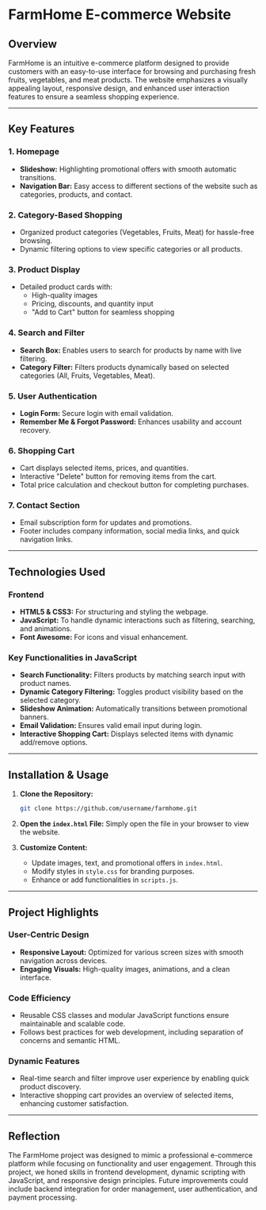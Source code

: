 # FarmHome E-commerce Website

## Overview

FarmHome is an intuitive e-commerce platform designed to provide customers with an easy-to-use interface for browsing and purchasing fresh fruits, vegetables, and meat products. The website emphasizes a visually appealing layout, responsive design, and enhanced user interaction features to ensure a seamless shopping experience.

---

## Key Features

### 1. **Homepage**
- **Slideshow:** Highlighting promotional offers with smooth automatic transitions.
- **Navigation Bar:** Easy access to different sections of the website such as categories, products, and contact.

### 2. **Category-Based Shopping**
- Organized product categories (Vegetables, Fruits, Meat) for hassle-free browsing.
- Dynamic filtering options to view specific categories or all products.

### 3. **Product Display**
- Detailed product cards with:
  - High-quality images
  - Pricing, discounts, and quantity input
  - "Add to Cart" button for seamless shopping

### 4. **Search and Filter**
- **Search Box:** Enables users to search for products by name with live filtering.
- **Category Filter:** Filters products dynamically based on selected categories (All, Fruits, Vegetables, Meat).

### 5. **User Authentication**
- **Login Form:** Secure login with email validation.
- **Remember Me & Forgot Password:** Enhances usability and account recovery.

### 6. **Shopping Cart**
- Cart displays selected items, prices, and quantities.
- Interactive "Delete" button for removing items from the cart.
- Total price calculation and checkout button for completing purchases.

### 7. **Contact Section**
- Email subscription form for updates and promotions.
- Footer includes company information, social media links, and quick navigation links.

---

## Technologies Used

### Frontend
- **HTML5 & CSS3:** For structuring and styling the webpage.
- **JavaScript:** To handle dynamic interactions such as filtering, searching, and animations.
- **Font Awesome:** For icons and visual enhancement.

### Key Functionalities in JavaScript
- **Search Functionality:** Filters products by matching search input with product names.
- **Dynamic Category Filtering:** Toggles product visibility based on the selected category.
- **Slideshow Animation:** Automatically transitions between promotional banners.
- **Email Validation:** Ensures valid email input during login.
- **Interactive Shopping Cart:** Displays selected items with dynamic add/remove options.

---

## Installation & Usage

1. **Clone the Repository:**
   ```bash
   git clone https://github.com/username/farmhome.git
   ```

2. **Open the `index.html` File:**
   Simply open the file in your browser to view the website.

3. **Customize Content:**
   - Update images, text, and promotional offers in `index.html`.
   - Modify styles in `style.css` for branding purposes.
   - Enhance or add functionalities in `scripts.js`.

---

## Project Highlights

### User-Centric Design
- **Responsive Layout:** Optimized for various screen sizes with smooth navigation across devices.
- **Engaging Visuals:** High-quality images, animations, and a clean interface.

### Code Efficiency
- Reusable CSS classes and modular JavaScript functions ensure maintainable and scalable code.
- Follows best practices for web development, including separation of concerns and semantic HTML.

### Dynamic Features
- Real-time search and filter improve user experience by enabling quick product discovery.
- Interactive shopping cart provides an overview of selected items, enhancing customer satisfaction.

---

## Reflection

The FarmHome project was designed to mimic a professional e-commerce platform while focusing on functionality and user engagement. Through this project, we honed skills in frontend development, dynamic scripting with JavaScript, and responsive design principles. Future improvements could include backend integration for order management, user authentication, and payment processing.
